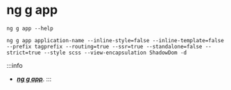 # ng g app

```terminal title="Help"
ng g app --help
```

```terminal
ng g app application-name --inline-style=false --inline-template=false --prefix tagprefix --routing=true --ssr=true --standalone=false --strict=true --style scss --view-encapsulation ShadowDom -d
```



:::info
- ***[ng g app](https://angular.io/cli/generate#application)***.
:::
